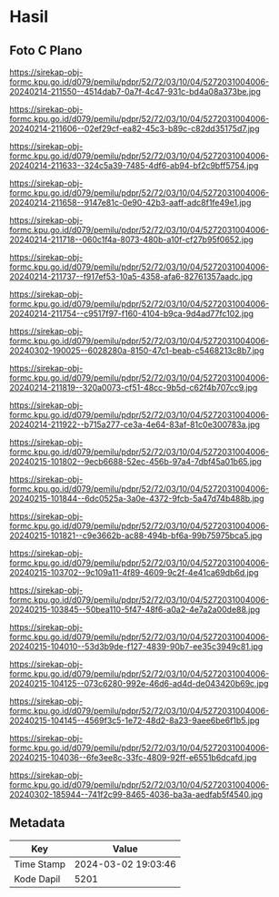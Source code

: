 # Hasil

## Foto C Plano

https://sirekap-obj-formc.kpu.go.id/d079/pemilu/pdpr/52/72/03/10/04/5272031004006-20240214-211550--4514dab7-0a7f-4c47-931c-bd4a08a373be.jpg

https://sirekap-obj-formc.kpu.go.id/d079/pemilu/pdpr/52/72/03/10/04/5272031004006-20240214-211606--02ef29cf-ea82-45c3-b89c-c82dd35175d7.jpg

https://sirekap-obj-formc.kpu.go.id/d079/pemilu/pdpr/52/72/03/10/04/5272031004006-20240214-211633--324c5a39-7485-4df6-ab94-bf2c9bff5754.jpg

https://sirekap-obj-formc.kpu.go.id/d079/pemilu/pdpr/52/72/03/10/04/5272031004006-20240214-211658--9147e81c-0e90-42b3-aaff-adc8f1fe49e1.jpg

https://sirekap-obj-formc.kpu.go.id/d079/pemilu/pdpr/52/72/03/10/04/5272031004006-20240214-211718--060c1f4a-8073-480b-a10f-cf27b95f0652.jpg

https://sirekap-obj-formc.kpu.go.id/d079/pemilu/pdpr/52/72/03/10/04/5272031004006-20240214-211737--f917ef53-10a5-4358-afa6-82761357aadc.jpg

https://sirekap-obj-formc.kpu.go.id/d079/pemilu/pdpr/52/72/03/10/04/5272031004006-20240214-211754--c9517f97-f160-4104-b9ca-9d4ad77fc102.jpg

https://sirekap-obj-formc.kpu.go.id/d079/pemilu/pdpr/52/72/03/10/04/5272031004006-20240302-190025--6028280a-8150-47c1-beab-c5468213c8b7.jpg

https://sirekap-obj-formc.kpu.go.id/d079/pemilu/pdpr/52/72/03/10/04/5272031004006-20240214-211819--320a0073-cf51-48cc-9b5d-c62f4b707cc9.jpg

https://sirekap-obj-formc.kpu.go.id/d079/pemilu/pdpr/52/72/03/10/04/5272031004006-20240214-211922--b715a277-ce3a-4e64-83af-81c0e300783a.jpg

https://sirekap-obj-formc.kpu.go.id/d079/pemilu/pdpr/52/72/03/10/04/5272031004006-20240215-101802--9ecb6688-52ec-456b-97a4-7dbf45a01b65.jpg

https://sirekap-obj-formc.kpu.go.id/d079/pemilu/pdpr/52/72/03/10/04/5272031004006-20240215-101844--6dc0525a-3a0e-4372-9fcb-5a47d74b488b.jpg

https://sirekap-obj-formc.kpu.go.id/d079/pemilu/pdpr/52/72/03/10/04/5272031004006-20240215-101821--c9e3662b-ac88-494b-bf6a-99b75975bca5.jpg

https://sirekap-obj-formc.kpu.go.id/d079/pemilu/pdpr/52/72/03/10/04/5272031004006-20240215-103702--9c109a11-4f89-4609-9c2f-4e41ca69db6d.jpg

https://sirekap-obj-formc.kpu.go.id/d079/pemilu/pdpr/52/72/03/10/04/5272031004006-20240215-103845--50bea110-5f47-48f6-a0a2-4e7a2a00de88.jpg

https://sirekap-obj-formc.kpu.go.id/d079/pemilu/pdpr/52/72/03/10/04/5272031004006-20240215-104010--53d3b9de-f127-4839-90b7-ee35c3949c81.jpg

https://sirekap-obj-formc.kpu.go.id/d079/pemilu/pdpr/52/72/03/10/04/5272031004006-20240215-104125--073c6280-992e-46d6-ad4d-de043420b69c.jpg

https://sirekap-obj-formc.kpu.go.id/d079/pemilu/pdpr/52/72/03/10/04/5272031004006-20240215-104145--4569f3c5-1e72-48d2-8a23-9aee6be6f1b5.jpg

https://sirekap-obj-formc.kpu.go.id/d079/pemilu/pdpr/52/72/03/10/04/5272031004006-20240215-104036--6fe3ee8c-33fc-4809-92ff-e6551b6dcafd.jpg

https://sirekap-obj-formc.kpu.go.id/d079/pemilu/pdpr/52/72/03/10/04/5272031004006-20240302-185944--741f2c99-8465-4036-ba3a-aedfab5f4540.jpg


## Metadata

| Key        | Value               |
| ---------- | ------------------- |
| Time Stamp | 2024-03-02 19:03:46 |
| Kode Dapil | 5201                |



